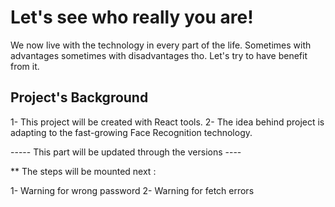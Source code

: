 
# Let's see who really you are!

We now live with the technology in every part of the life. Sometimes with advantages sometimes with disadvantages tho. Let's try to have benefit from it. 

## Project's Background

1- This project will be created with React tools.
2- The idea behind project is adapting to the fast-growing Face Recognition technology.

----- This part will be updated through the versions ----


** The steps will be mounted next :

1- Warning for wrong password
2- Warning for fetch errors